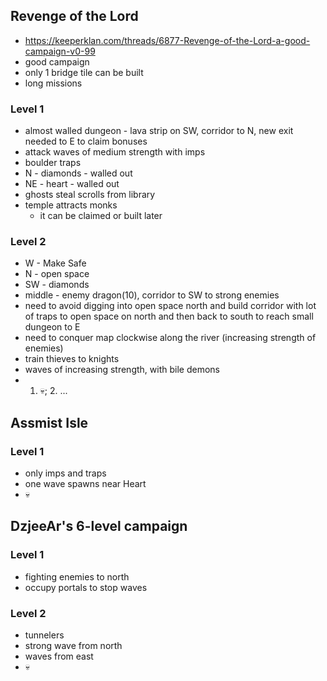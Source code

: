 ## Revenge of the Lord
* https://keeperklan.com/threads/6877-Revenge-of-the-Lord-a-good-campaign-v0-99
* good campaign
* only 1 bridge tile can be built
* long missions

### Level 1
* almost walled dungeon - lava strip on SW, corridor to N, new exit needed to E to claim bonuses
* attack waves of medium strength with imps
* boulder traps
* N - diamonds - walled out
* NE - heart - walled out
* ghosts steal scrolls from library
* temple attracts monks
  * it can be claimed or built later

### Level 2
* W - Make Safe
* N - open space
* SW - diamonds
* middle - enemy dragon(10), corridor to SW to strong enemies
* need to avoid digging into open space north and build corridor with lot of traps to open space on north and then back to south to reach small dungeon to E
* need to conquer map clockwise along the river (increasing strength of enemies)
* train thieves to knights
* waves of increasing strength, with bile demons
* 1. 💀; 2. ...

## Assmist Isle

### Level 1
* only imps and traps
* one wave spawns near Heart
* 💀

## DzjeeAr's 6-level campaign

### Level 1
* fighting enemies to north
* occupy portals to stop waves

### Level 2
* tunnelers
* strong wave from north
* waves from east
* 💀
